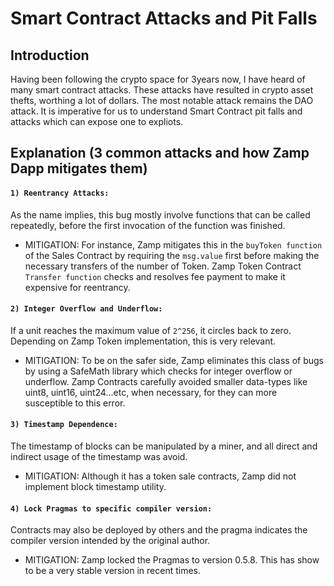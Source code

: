 # Smart Contract Attacks and Pit Falls

## Introduction

Having been following the crypto space for 3years now, I have heard of many smart contract attacks. These attacks have resulted in crypto asset thefts, worthing a lot of dollars. The most notable attack remains the DAO attack. It is imperative for us to understand Smart Contract pit falls and attacks which can expose one to expliots.

## Explanation (3 common attacks and how Zamp Dapp mitigates them)

#### `1) Reentrancy Attacks:`

As the name implies, this bug mostly involve functions that can be called repeatedly, before the first invocation of the function was finished.

- MITIGATION: For instance, Zamp mitigates this in the `buyToken function` of the Sales Contract by requiring the `msg.value` first before making the necessary transfers of the number of Token. Zamp Token Contract `Transfer function` checks and resolves fee payment to make it expensive for reentrancy.

#### `2) Integer Overflow and Underflow:`

If a unit reaches the maximum value of `2^256`, it circles back to zero. Depending on Zamp Token implementation, this is very relevant.

- MITIGATION: To be on the safer side, Zamp eliminates this class of bugs by using a SafeMath library which checks for integer overflow or underflow. Zamp Contracts carefully avoided smaller data-types like uint8, uint16, uint24...etc, when necessary, for they can more susceptible to this error.

#### `3) Timestamp Dependence:`

The timestamp of blocks can be manipulated by a miner, and all direct and indirect usage of the timestamp was avoid.

- MITIGATION: Although it has a token sale contracts, Zamp did not implement block timestamp utility.

#### `4) Lock Pragmas to specific compiler version:`

Contracts may also be deployed by others and the pragma indicates the compiler version intended by the original author.

- MITIGATION: Zamp locked the Pragmas to version 0.5.8. This has show to be a very stable version in recent times.
